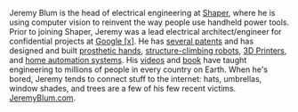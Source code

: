 Jeremy Blum is the head of electrical engineering at [Shaper](http://shapertools.com), where he is using computer vision to reinvent the way people use handheld power tools. Prior to joining Shaper, Jeremy was a lead electrical architect/engineer for confidential projects at [Google [x]](http://www.jeremyblum.com/2013/08/11/whats-next/). He has [several patents](https://patents.google.com/?inventor=Jeremy+Evan+Blum) and has designed and built [prosthetic hands](http://www.jeremyblum.com/portfolio/fsr-controlled-prosthetic-hand/), [structure-climbing robots](http://www.jeremyblum.com/portfolio/machine-metabolism/), [3D Printers](http://www.jeremyblum.com/portfolio/makerbot/), and [home automation systems](http://jarvis.jeremyblum.com). His [videos](https://www.youtube.com/sciguy14) and [book](http://exploringarduino.com) have taught engineering to millions of people in every country on Earth. When he's bored, Jeremy tends to connect stuff to the internet: hats, umbrellas, window shades, and trees are a few of his few recent victims. [JeremyBlum.com](http://jeremyblum.com).